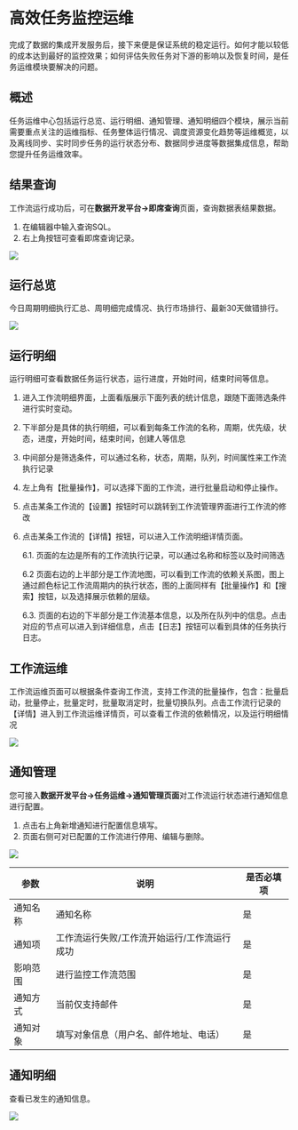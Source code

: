 # 高效任务监控运维

完成了数据的集成开发服务后，接下来便是保证系统的稳定运行。如何才能以较低的成本达到最好的监控效果；如何评估失败任务对下游的影响以及恢复时间，是任务运维模块要解决的问题。

## 概述

任务运维中心包括运行总览、运行明细、通知管理、通知明细四个模块，展示当前需要重点关注的运维指标、任务整体运行情况、调度资源变化趋势等运维概览，以及离线同步、实时同步任务的运行状态分布、数据同步进度等数据集成信息，帮助您提升任务运维效率。

## 结果查询

工作流运行成功后，可在**数据开发平台->即席查询**页面，查询数据表结果数据。

1. 在编辑器中输入查询SQL。
2. 右上角按钮可查看即席查询记录。

![](https://terminus-paas.oss-cn-hangzhou.aliyuncs.com/paas-doc/2021/08/20/1e29d96b-9749-4148-98c0-b41d0d263c20.gif)

## 运行总览

今日周期明细执行汇总、周明细完成情况、执行市场排行、最新30天做错排行。

![](https://terminus-paas.oss-cn-hangzhou.aliyuncs.com/paas-doc/2021/08/20/dd6fced5-e6fa-4fb8-a855-f8c8f32cfd1e.gif)

## 运行明细

运行明细可查看数据任务运行状态，运行进度，开始时间，结束时间等信息。

1. 进入工作流明细界面，上面看版展示下面列表的统计信息，跟随下面筛选条件进行实时变动。

2. 下半部分是具体的执行明细，可以看到每条工作流的名称，周期，优先级，状态，进度，开始时间，结束时间，创建人等信息

3. 中间部分是筛选条件，可以通过名称，状态，周期，队列，时间属性来工作流执行记录

4. 左上角有【批量操作】，可以选择下面的工作流，进行批量启动和停止操作。

5. 点击某条工作流的【设置】按钮时可以跳转到工作流管理界面进行工作流的修改

6. 点击某条工作流的【详情】按钮，可以进入工作流明细详情页面。

   6.1. 页面的左边是所有的工作流执行记录，可以通过名称和标签以及时间筛选

   6.2 页面右边的上半部分是工作流地图，可以看到工作流的依赖关系图，图上通过颜色标记工作流周期内的执行状态，图的上面同样有【批量操作】和【搜索】按钮，以及选择展示依赖的层级。

   6.3. 页面的右边的下半部分是工作流基本信息，以及所在队列中的信息。点击对应的节点可以进入到详细信息，点击【日志】按钮可以看到具体的任务执行日志。

## 工作流运维

工作流运维页面可以根据条件查询工作流，支持工作流的批量操作，包含：批量启动，批量停止，批量定时，批量取消定时，批量切换队列。点击工作流行记录的【详情】进入到工作流运维详情页，可以查看工作流的依赖情况，以及运行明细情况

![](http://terminus-paas.oss-cn-hangzhou.aliyuncs.com/paas-doc/2021/11/29/df945193-23d0-4d32-a395-6dc76d9bdedc.gif)

## 通知管理

您可接入**数据开发平台->任务运维->通知管理页面**对工作流运行状态进行通知信息进行配置。

1. 点击右上角新增通知进行配置信息填写。
2. 页面右侧可对已配置的工作流进行停用、编辑与删除。

![](https://terminus-paas.oss-cn-hangzhou.aliyuncs.com/paas-doc/2021/08/20/6efef98d-af2a-4ae5-8c15-34c7268adb2b.gif)

| **参数** | **说明**                                     | **是否必填项** |
| -------- | -------------------------------------------- | -------------- |
| 通知名称 | 通知名称                                     | 是             |
| 通知项   | 工作流运行失败/工作流开始运行/工作流运行成功 | 是             |
| 影响范围 | 进行监控工作流范围                           | 是             |
| 通知方式 | 当前仅支持邮件                               | 是             |
| 通知对象 | 填写对象信息（用户名、邮件地址、电话）       | 是             |

## 通知明细

查看已发生的通知信息。

![](http://terminus-paas.oss-cn-hangzhou.aliyuncs.com/paas-doc/2021/11/29/196f5beb-5e51-41de-a1b7-e1b4b4dc67f7.gif)

